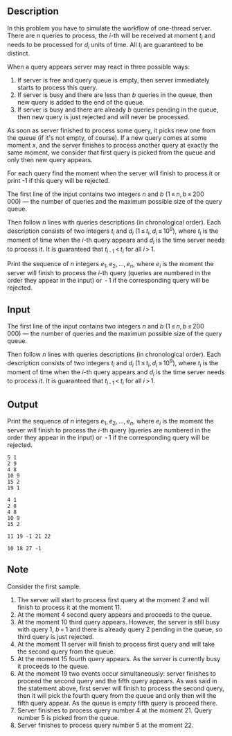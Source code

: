 ## Description

<div><p>In this problem you have to simulate the workflow of one-thread server. There are <span class="tex-span"><i>n</i></span> queries to process, the <span class="tex-span"><i>i</i></span>-th will be received at moment <span class="tex-span"><i>t</i><sub class="lower-index"><i>i</i></sub></span> and needs to be processed for <span class="tex-span"><i>d</i><sub class="lower-index"><i>i</i></sub></span> units of time. All <span class="tex-span"><i>t</i><sub class="lower-index"><i>i</i></sub></span> are guaranteed to be distinct.</p><p>When a query appears server may react in three possible ways: </p><ol> <li> If server is free and query queue is empty, then server immediately starts to process this query. </li><li> If server is busy and there are less than <span class="tex-span"><i>b</i></span> queries in the queue, then new query is added to the end of the queue. </li><li> If server is busy and there are already <span class="tex-span"><i>b</i></span> queries pending in the queue, then new query is just rejected and will never be processed. </li></ol><p>As soon as server finished to process some query, it picks new one from the queue (if it's not empty, of course). If a new query comes at some moment <span class="tex-span"><i>x</i></span>, and the server finishes to process another query at exactly the same moment, we consider that first query is picked from the queue and only then new query appears.</p><p>For each query find the moment when the server will finish to process it or print <span class="tex-font-style-tt">-1</span> if this query will be rejected.</p></div><div class="input-specification"><p>The first line of the input contains two integers <span class="tex-span"><i>n</i></span> and <span class="tex-span"><i>b</i></span> (<span class="tex-span">1 ≤ <i>n</i>, <i>b</i> ≤ 200 000</span>)&nbsp;— the number of queries and the maximum possible size of the query queue.</p><p>Then follow <span class="tex-span"><i>n</i></span> lines with queries descriptions (in chronological order). Each description consists of two integers <span class="tex-span"><i>t</i><sub class="lower-index"><i>i</i></sub></span> and <span class="tex-span"><i>d</i><sub class="lower-index"><i>i</i></sub></span> (<span class="tex-span">1 ≤ <i>t</i><sub class="lower-index"><i>i</i></sub>, <i>d</i><sub class="lower-index"><i>i</i></sub> ≤ 10<sup class="upper-index">9</sup></span>), where <span class="tex-span"><i>t</i><sub class="lower-index"><i>i</i></sub></span> is the moment of time when the <span class="tex-span"><i>i</i></span>-th query appears and <span class="tex-span"><i>d</i><sub class="lower-index"><i>i</i></sub></span> is the time server needs to process it. It is guaranteed that <span class="tex-span"><i>t</i><sub class="lower-index"><i>i</i> - 1</sub> &lt; <i>t</i><sub class="lower-index"><i>i</i></sub></span> for all <span class="tex-span"><i>i</i> &gt; 1</span>.</p></div><div class="output-specification"><p>Print the sequence of <span class="tex-span"><i>n</i></span> integers <span class="tex-span"><i>e</i><sub class="lower-index">1</sub>, <i>e</i><sub class="lower-index">2</sub>, ..., <i>e</i><sub class="lower-index"><i>n</i></sub></span>, where <span class="tex-span"><i>e</i><sub class="lower-index"><i>i</i></sub></span> is the moment the server will finish to process the <span class="tex-span"><i>i</i></span>-th query (queries are numbered in the order they appear in the input) or <span class="tex-span"> - 1</span> if the corresponding query will be rejected.</p></div>

## Input

<p>The first line of the input contains two integers <span class="tex-span"><i>n</i></span> and <span class="tex-span"><i>b</i></span> (<span class="tex-span">1 ≤ <i>n</i>, <i>b</i> ≤ 200 000</span>)&nbsp;— the number of queries and the maximum possible size of the query queue.</p><p>Then follow <span class="tex-span"><i>n</i></span> lines with queries descriptions (in chronological order). Each description consists of two integers <span class="tex-span"><i>t</i><sub class="lower-index"><i>i</i></sub></span> and <span class="tex-span"><i>d</i><sub class="lower-index"><i>i</i></sub></span> (<span class="tex-span">1 ≤ <i>t</i><sub class="lower-index"><i>i</i></sub>, <i>d</i><sub class="lower-index"><i>i</i></sub> ≤ 10<sup class="upper-index">9</sup></span>), where <span class="tex-span"><i>t</i><sub class="lower-index"><i>i</i></sub></span> is the moment of time when the <span class="tex-span"><i>i</i></span>-th query appears and <span class="tex-span"><i>d</i><sub class="lower-index"><i>i</i></sub></span> is the time server needs to process it. It is guaranteed that <span class="tex-span"><i>t</i><sub class="lower-index"><i>i</i> - 1</sub> &lt; <i>t</i><sub class="lower-index"><i>i</i></sub></span> for all <span class="tex-span"><i>i</i> &gt; 1</span>.</p>

## Output

<p>Print the sequence of <span class="tex-span"><i>n</i></span> integers <span class="tex-span"><i>e</i><sub class="lower-index">1</sub>, <i>e</i><sub class="lower-index">2</sub>, ..., <i>e</i><sub class="lower-index"><i>n</i></sub></span>, where <span class="tex-span"><i>e</i><sub class="lower-index"><i>i</i></sub></span> is the moment the server will finish to process the <span class="tex-span"><i>i</i></span>-th query (queries are numbered in the order they appear in the input) or <span class="tex-span"> - 1</span> if the corresponding query will be rejected.</p>





```input1
5 1
2 9
4 8
10 9
15 2
19 1

```




```input2
4 1
2 8
4 8
10 9
15 2

```




```output1
11 19 -1 21 22 

```




```output2
10 18 27 -1 

```



## Note

<p>Consider the first sample. </p><ol> <li> The server will start to process first query at the moment <span class="tex-span">2</span> and will finish to process it at the moment <span class="tex-span">11</span>. </li><li> At the moment <span class="tex-span">4</span> second query appears and proceeds to the queue. </li><li> At the moment <span class="tex-span">10</span> third query appears. However, the server is still busy with query <span class="tex-span">1</span>, <span class="tex-span"><i>b</i> = 1</span> and there is already query <span class="tex-span">2</span> pending in the queue, so third query is just rejected. </li><li> At the moment <span class="tex-span">11</span> server will finish to process first query and will take the second query from the queue. </li><li> At the moment <span class="tex-span">15</span> fourth query appears. As the server is currently busy it proceeds to the queue. </li><li> At the moment <span class="tex-span">19</span> two events occur simultaneously: server finishes to proceed the second query and the fifth query appears. As was said in the statement above, first server will finish to process the second query, then it will pick the fourth query from the queue and only then will the fifth query appear. As the queue is empty fifth query is proceed there. </li><li> Server finishes to process query number <span class="tex-span">4</span> at the moment <span class="tex-span">21</span>. Query number <span class="tex-span">5</span> is picked from the queue. </li><li> Server finishes to process query number <span class="tex-span">5</span> at the moment <span class="tex-span">22</span>. </li></ol>
